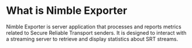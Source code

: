 # What is Nimble Exporter

Nimble Exporter is server application that processes and reports metrics related to Secure Reliable Transport senders. It is designed to interact with a streaming server to retrieve and display statistics about SRT streams.